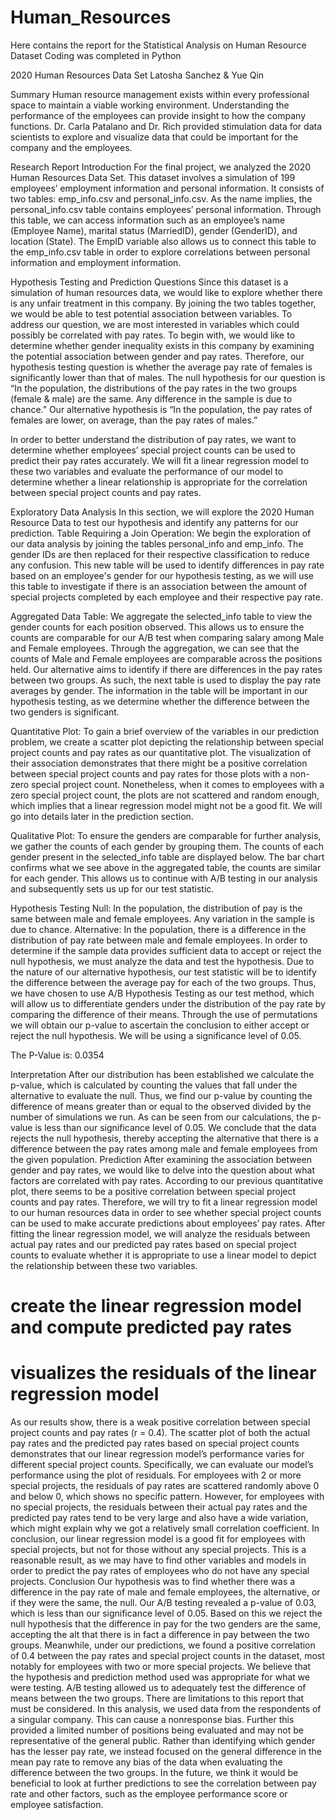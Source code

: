 # Human_Resources
Here contains the report for the Statistical Analysis on Human Resource Dataset 
Coding was completed in Python

2020 Human Resources Data Set 
Latosha Sanchez & Yue Qin

Summary 
Human resource management exists within every professional space to maintain a viable working environment. Understanding the performance of the employees can provide insight to how the company functions. Dr. Carla Patalano and Dr. Rich provided stimulation data for data scientists to explore and visualize data that could be important for the company and the employees.

Research Report 
Introduction 
For the final project, we analyzed the 2020 Human Resources Data Set. This dataset involves a simulation of 199 employees’ employment information and personal information. It consists of two tables: emp_info.csv and personal_info.csv.
As the name implies, the personal_info.csv table contains employees’ personal information. Through this table, we can access information such as an employee’s name (Employee Name), marital status (MarriedID), gender (GenderID), and location (State). The EmpID variable also allows us to connect this table to the emp_info.csv table in order to explore correlations between personal information and employment information.

Hypothesis Testing and Prediction Questions 
Since this dataset is a simulation of human resources data, we would like to explore whether there is any unfair treatment in this company. By joining the two tables together, we would be able to test potential association between variables. To address our question, we are most interested in variables which could possibly be correlated with pay rates.
To begin with, we would like to determine whether gender inequality exists in this company by examining the potential association between gender and pay rates. Therefore, our hypothesis testing question is whether the average pay rate of females is significantly lower than that of males. The null hypothesis for our question is “In the population, the distributions of the pay rates in the two groups (female & male) are the same. Any difference in the sample is due to chance.” Our alternative hypothesis is “In the population, the pay rates of females are lower, on average, than the pay rates of males.”

In order to better understand the distribution of pay rates, we want to determine whether employees’ special project counts can be used to predict their pay rates accurately. We will fit a linear regression model to these two variables and evaluate the performance of our model to determine whether a linear relationship is appropriate for the correlation between special project counts and pay rates.

Exploratory Data Analysis 
In this section, we will explore the 2020 Human Resource Data to test our hypothesis and identify any patterns for our prediction.
Table Requiring a Join Operation:
We begin the exploration of our data analysis by joining the tables personal_info and emp_info. The gender IDs are then replaced for their respective classification to reduce any confusion. This new table will be used to identify differences in pay rate based on an employee's gender for our hypothesis testing, as we will use this table to investigate if there is an association between the amount of special projects completed by each employee and their respective pay rate.

Aggregated Data Table:
We aggregate the selected_info table to view the gender counts for each position observed. This allows us to ensure the counts are comparable for our A/B test when comparing salary among Male and Female employees. Through the aggregation, we can see that the counts of Male and Female employees are comparable across the positions held.
Our alternative aims to identify if there are differences in the pay rates between two groups. As such, the next table is used to display the pay rate averages by gender. The information in the table will be important in our hypothesis testing, as we determine whether the difference between the two genders is significant.

Quantitative Plot:
To gain a brief overview of the variables in our prediction problem, we create a scatter plot depicting the relationship between special project counts and pay rates as our quantitative plot. The visualization of their association demonstrates that there might be a positive correlation between special project counts and pay rates for those plots with a non-zero special project count. Nonetheless, when it comes to employees with a zero special project count, the plots are not scattered and random enough, which implies that a linear regression model might not be a good fit. We will go into details later in the prediction section.
 

Qualitative Plot:
To ensure the genders are comparable for further analysis, we gather the counts of each gender by grouping them. The counts of each gender present in the selected_info table are displayed below. The bar chart confirms what we see above in the aggregated table, the counts are similar for each gender. This allows us to continue with A/B testing in our analysis and subsequently sets us up for our test statistic.


Hypothesis Testing 
Null: In the population, the distribution of pay is the same between male and female employees. Any variation in the sample is due to chance.
Alternative:
In the population, there is a difference in the distribution of pay rate between male and female employees. In order to determine if the sample data provides sufficient data to accept or reject the null hypothesis, we must analyze the data and test the hypothesis. Due to the nature of our alternative hypothesis, our test statistic will be to identify the difference between the average pay for each of the two groups. Thus, we have chosen to use A/B Hypothesis Testing as our test method, which will allow us to differentiate genders under the distribution of the pay rate by comparing the difference of their means. Through the use of permutations we will obtain our p-value to ascertain the conclusion to either accept or reject the null hypothesis. We will be using a significance level of 0.05.
 

The P-Value is: 0.0354

Interpretation
After our distribution has been established we calculate the p-value, which is calculated by counting the values that fall under the alternative to evaluate the null. Thus, we find our p-value by counting the difference of means greater than or equal to the observed divided by the number of simulations we run.
As can be seen from our calculations, the p-value is less than our significance level of 0.05. We conclude that the data rejects the null hypothesis, thereby accepting the alternative that there is a difference between the pay rates among male and female employees from the given population.
Prediction 
After examining the association between gender and pay rates, we would like to delve into the question about what factors are correlated with pay rates. According to our previous quantitative plot, there seems to be a positive correlation between special project counts and pay rates. Therefore, we will try to fit a linear regression model to our human resources data in order to see whether special project counts can be used to make accurate predictions about employees’ pay rates. After fitting the linear regression model, we will analyze the residuals between actual pay rates and our predicted pay rates based on special project counts to evaluate whether it is appropriate to use a linear model to depict the relationship between these two variables.
# create the linear regression model and compute predicted pay rates 

# visualizes the residuals of the linear regression model
 

As our results show, there is a weak positive correlation between special project counts and pay rates (r = 0.4). The scatter plot of both the actual pay rates and the predicted pay rates based on special project counts demonstrates that our linear regression model’s performance varies for different special project counts. Specifically, we can evaluate our model’s performance using the plot of residuals. For employees with 2 or more special projects, the residuals of pay rates are scattered randomly above 0 and below 0, which shows no specific pattern. However, for employees with no special projects, the residuals between their actual pay rates and the predicted pay rates tend to be very large and also have a wide variation, which might explain why we got a relatively small correlation coefficient. In conclusion, our linear regression model is a good fit for employees with special projects, but not for those without any special projects. This is a reasonable result, as we may have to find other variables and models in order to predict the pay rates of employees who do not have any special projects.
Conclusion 
Our hypothesis was to find whether there was a difference in the pay rate of male and female employees, the alternative, or if they were the same, the null. Our A/B testing revealed a p-value of 0.03, which is less than our significance level of 0.05. Based on this we reject the null hypothesis that the difference in pay for the two genders are the same, accepting the alt that there is in fact a difference in pay between the two groups.
Meanwhile, under our predictions, we found a positive correlation of 0.4 between the pay rates and special project counts in the dataset, most notably for employees with two or more special projects.
We believe that the hypothesis and prediction method used was appropriate for what we were testing. A/B testing allowed us to adequately test the difference of means between the two groups.
There are limitations to this report that must be considered. In this analysis, we used data from the respondents of a singular company. This can cause a nonresponse bias. Further this provided a limited number of positions being evaluated and may not be representative of the general public. Rather than identifying which gender has the lesser pay rate, we instead focused on the general difference in the mean pay rate to remove any bias of the data when evaluating the difference between the two groups.
In the future, we think it would be beneficial to look at further predictions to see the correlation between pay rate and other factors, such as the employee performance score or employee satisfaction.
